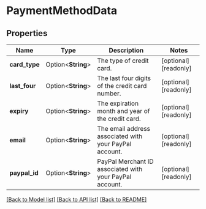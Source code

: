 # PaymentMethodData

## Properties

Name | Type | Description | Notes
------------ | ------------- | ------------- | -------------
**card_type** | Option<**String**> | The type of credit card. | [optional][readonly]
**last_four** | Option<**String**> | The last four digits of the credit card number. | [optional][readonly]
**expiry** | Option<**String**> | The expiration month and year of the credit card. | [optional][readonly]
**email** | Option<**String**> | The email address associated with your PayPal account. | [optional][readonly]
**paypal_id** | Option<**String**> | PayPal Merchant ID associated with your PayPal account. | [optional][readonly]

[[Back to Model list]](../README.md#documentation-for-models) [[Back to API list]](../README.md#documentation-for-api-endpoints) [[Back to README]](../README.md)


